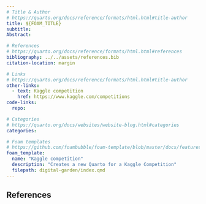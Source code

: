 ```yaml
---
# Title & Author
# https://quarto.org/docs/reference/formats/html.html#title-author
title: ${FOAM_TITLE}
subtitle:
Abstract:

# References
# https://quarto.org/docs/reference/formats/html.html#references
bibliography: ../../assets/references.bib
citation-location: margin

# Links
# https://quarto.org/docs/reference/formats/html.html#title-author
other-links:
  - text: Kaggle competition
    href: https://www.kaggle.com/competitions
code-links:
  repo: 

# Categories
# https://quarto.org/docs/websites/website-blog.html#categories
categories:

# Foam templates
# https://github.com/foambubble/foam-template/blob/master/docs/features/note-templates.md
foam_template:
  name: "Kaggle competition"
  description: "Creates a new Quarto for a Kaggle Competition"
  filepath: digital-garden/index.qmd
---
```


##

## References
